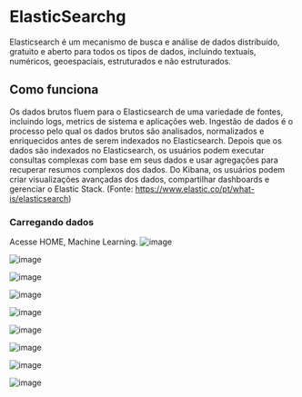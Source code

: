 # ElasticSearchg
Elasticsearch é um mecanismo de busca e análise de dados distribuído, gratuito e aberto para todos os tipos de dados, incluindo textuais, numéricos, geoespaciais, estruturados e não estruturados. 


## Como funciona
Os dados brutos fluem para o Elasticsearch de uma variedade de fontes, incluindo logs, metrics de sistema e aplicações web. Ingestão de dados é o processo pelo qual os dados brutos são analisados, normalizados e enriquecidos antes de serem indexados no Elasticsearch. Depois que os dados são indexados no Elasticsearch, os usuários podem executar consultas complexas com base em seus dados e usar agregações para recuperar resumos complexos dos dados. Do Kibana, os usuários podem criar visualizações avançadas dos dados, compartilhar dashboards e gerenciar o Elastic Stack. (Fonte: https://www.elastic.co/pt/what-is/elasticsearch)



### Carregando dados

Acesse HOME, Machine Learning.
![image](https://user-images.githubusercontent.com/78691172/179357928-230b3866-5608-4b5b-87a7-cadaafd02bfa.png)


![image](https://user-images.githubusercontent.com/78691172/179357106-e60e036a-e82a-4ab3-a5c7-7f6ac12cf7b5.png)


![image](https://user-images.githubusercontent.com/78691172/179357139-c960ea33-69cd-4714-915c-ddc59dc6c23d.png)

![image](https://user-images.githubusercontent.com/78691172/179357158-7fef612a-d86b-4bc9-8aa5-ac6509d41454.png)


![image](https://user-images.githubusercontent.com/78691172/179357303-b058a91c-9cf0-4717-b7cf-6817fb8c1c0a.png)


![image](https://user-images.githubusercontent.com/78691172/179357385-b6e808f1-f43a-4692-adad-5588e349abc9.png)


![image](https://user-images.githubusercontent.com/78691172/179357457-960169cb-165a-4477-8cc1-8c2abc53a8a9.png)


![image](https://user-images.githubusercontent.com/78691172/179357571-8f0e123f-a22d-47f3-9a99-9066c35c138c.png)


![image](https://user-images.githubusercontent.com/78691172/179357648-65ad6239-402b-45ea-bddf-d4b1df87abc6.png)

